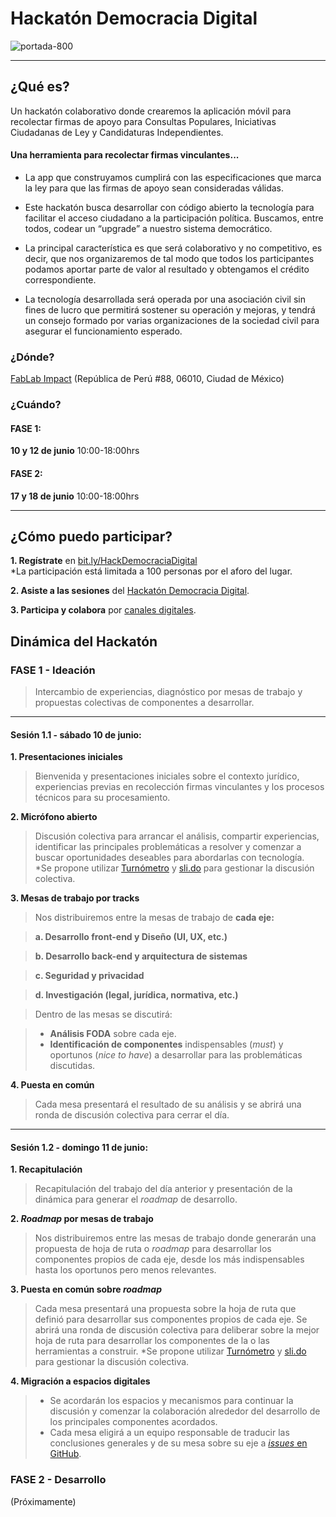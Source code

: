 # Hackatón Democracia Digital #

![portada-800](https://user-images.githubusercontent.com/6744123/26882500-3671294a-4b60-11e7-99d4-8ef43f7fdcea.jpg)


----

## ¿Qué es?
Un hackatón colaborativo donde crearemos la aplicación móvil para recolectar firmas de apoyo para Consultas Populares, Iniciativas Ciudadanas de Ley y Candidaturas Independientes. 

#### Una herramienta para recolectar firmas vinculantes...
* La app que construyamos cumplirá con las especificaciones que marca la ley para que las firmas de apoyo sean consideradas válidas.

* Este hackatón busca desarrollar con código abierto la tecnología para facilitar el acceso ciudadano a la participación política. Buscamos, entre todos, codear un “upgrade” a nuestro sistema democrático. 

* La principal característica es que será colaborativo y no competitivo, es decir, que nos organizaremos de tal modo que todos los participantes podamos aportar parte de valor al resultado y obtengamos el crédito correspondiente. 

* La tecnología desarrollada será operada por una asociación civil sin fines de lucro que permitirá sostener su operación y mejoras, y tendrá un consejo formado por varias organizaciones de la sociedad civil para asegurar el funcionamiento esperado.
 
### ¿Dónde?
[FabLab Impact](https://www.facebook.com/fablabimpact/) (República de Perú #88, 06010, Ciudad de México)

### ¿Cuándo?
#### FASE 1: 
**10 y 12 de junio** 10:00-18:00hrs

#### FASE 2: 
**17 y 18 de junio** 10:00-18:00hrs

----

## ¿Cómo puedo participar?

**1. Regístrate** en [bit.ly/HackDemocraciaDigital](bit.ly/HackDemocraciaDigital)    
 *La participación está limitada a 100 personas por el aforo del lugar.

**2. Asiste a las sesiones** del [Hackatón Democracia Digital](https://www.facebook.com/events/887231184742367/894530524012433/).

**3. Participa y colabora** por [canales digitales](https://github.com/CodeandoMexico/democracia-digital/issues).


## Dinámica del Hackatón


### FASE 1 - Ideación
>Intercambio de experiencias, diagnóstico por mesas de trabajo y propuestas colectivas de componentes a desarrollar. 
___
#### Sesión 1.1 - sábado 10 de junio: 

**1. Presentaciones iniciales**

>Bienvenida y presentaciones iniciales sobre el contexto jurídico, experiencias previas en recolección firmas vinculantes y los procesos técnicos para su procesamiento. 

**2. Micrófono abierto**
>Discusión colectiva para arrancar el análisis, compartir experiencias, identificar las principales problemáticas a resolver y comenzar a buscar oportunidades deseables para abordarlas con tecnología.   
*Se propone utilizar [Turnómetro](http://www.turnometro.org/) y [sli.do](https://www.sli.do/) para gestionar la discusión colectiva. 


**3. Mesas de trabajo por tracks**

>Nos distribuiremos entre la mesas de trabajo de **cada eje:**

> **a. Desarrollo front-end y Diseño (UI, UX, etc.)**

> **b. Desarrollo back-end y arquitectura de sistemas**

> **c. Seguridad y privacidad**

> **d. Investigación (legal, jurídica, normativa, etc.)**


>Dentro de las mesas se discutirá:

>* **Análisis FODA** sobre cada eje. 
>* **Identificación de componentes** indispensables (*must*) y oportunos (*nice to have*) a desarrollar para las problemáticas discutidas.


**4. Puesta en común**
>Cada mesa presentará el resultado de su análisis y se abrirá una ronda de discusión colectiva para cerrar el día.

___


#### Sesión 1.2 - domingo 11 de junio: 

**1. Recapitulación**

>Recapitulación del trabajo del día anterior y presentación de la dinámica para generar el *roadmap* de desarrollo. 

**2. *Roadmap* por mesas de trabajo**
> Nos distribuiremos entre las mesas de trabajo donde generarán una propuesta de hoja de ruta o *roadmap* para desarrollar los componentes propios de cada eje, desde los más indispensables hasta los oportunos pero menos relevantes.  


**3. Puesta en común sobre *roadmap***
>Cada mesa presentará una propuesta sobre la hoja de ruta que definió para desarrollar sus componentes propios de cada eje. Se abrirá una ronda de discusión colectiva para deliberar sobre la mejor hoja de ruta para desarrollar los componentes de la o las herramientas a construir. 
*Se propone utilizar [Turnómetro](http://www.turnometro.org/) y [sli.do](https://www.sli.do/) para gestionar la discusión colectiva. 


**4. Migración a espacios digitales**
> * Se acordarán los espacios y mecanismos para continuar la discusión y comenzar la colaboración alrededor del desarrollo de los principales componentes acordados.
> * Cada mesa eligirá a un equipo responsable de traducir las conclusiones generales y de su mesa sobre su eje a [*issues* en GitHub](https://github.com/CodeandoMexico/democracia-digital/issues).


### FASE 2 - Desarrollo 
(Próximamente)
